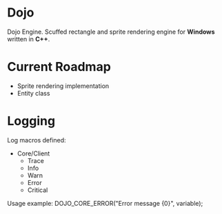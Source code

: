 # Dojo
Dojo Engine. Scuffed rectangle and sprite rendering engine for **Windows** written in **C++**.

# Current Roadmap

- Sprite rendering implementation
- Entity class

# Logging

Log macros defined:

- Core/Client
  - Trace
  - Info
  - Warn
  - Error
  - Critical

Usage example: DOJO_CORE_ERROR("Error message {0}", variable);
